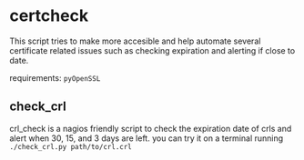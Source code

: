 # certcheck

This script tries to make more accesible and help automate several certificate related issues such as checking expiration and alerting if close to date.

requirements:
`pyOpenSSL`

## check_crl
crl_check is a nagios friendly script to check the expiration date of crls and alert when 30, 15, and 3 days are left.
you can try it on a terminal running 
`./check_crl.py path/to/crl.crl`